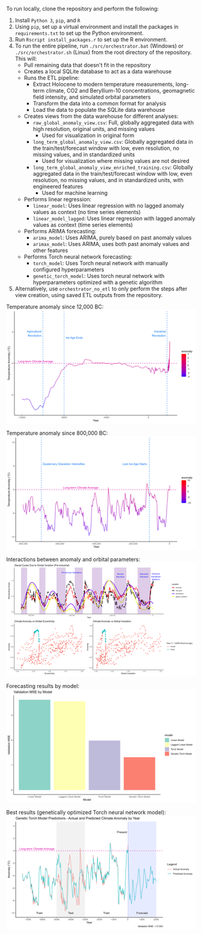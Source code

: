 To run locally, clone the repository and perform the following:
1. Install `Python 3`, `pip`, and `R`
2. Using `pip`, set up a virtual environment and install the packages in `requirements.txt` to set up the Python environment.
3. Run `Rscript install_packages.r` to set up the R environment.
4. To run the entire pipeline, run `./src/orchestrator.bat` (Windows) or `./src/orchestrator.sh` (Linux) from the root directory of the repository. This will:
    - Pull remaining data that doesn't fit in the repository
    - Creates a local SQLite database to act as a data warehouse
    - Runs the ETL pipeline:
        - Extract Holocene to modern temperature measurements, long-term climate, CO2 and Beryllium-10 concentrations, geomagnetic field intensity, and simulated orbital parameters
        - Transform the data into a common format for analysis
        - Load the data to populate the SQLite data warehouse
    - Creates views from the data warehouse for different analyses:
        - `raw_global_anomaly_view.csv`: Full, globally aggregated data with high resolution, original units, and missing values
            - Used for visualization in original form
        - `long_term_global_anomaly_view.csv`: Globally aggregated data in the train/test/forecast window with low, even resolution, no missing values, and in standardized units
            - Used for visualization where missing values are not desired
        - `long_term_global_anomaly_view_enriched_training.csv`: Globally aggregated data in the train/test/forecast window with low, even resolution, no missing values, and in standardized units, with engineered features
            - Used for machine learning
    - Performs linear regression:
        - `linear_model`: Uses linear regression with no lagged anomaly values as context (no time series elements)
        - `linear_model_lagged`: Uses linear regression with lagged anomaly values as context (time series elements)
    - Performs ARIMA forecasting:
        - `arima_model`: Uses ARIMA, purely based on past anomaly values
        - `arimax_model`: Uses ARIMA, uses both past anomaly values and other features
    - Performs Torch neural network forecasting:
        - `torch_model`: Uses Torch neural network with manually configured hyperparameters
        - `genetic_torch_model`: Uses torch neural network with hyperparameters optimized with a genetic algorithm
5. Alternatively, use `orchestrator_no_etl` to only perform the steps after view creation, using saved ETL outputs from the repository.

Temperature anomaly since 12,000 BC:
![Since Ice Age Temperature Anomaly](Outputs/since_ice_age_temperature_anomaly.png)

Temperature anomaly since 800,000 BC:
![Long Term Temperature Anomaly](Outputs/long_term_temperature_anomaly.png)

Interactions between anomaly and orbital parameters:
![Orbital parameters interactions](Outputs/orbital_parameters_glacial_cycles_trends.png)

Forecasting results by model:
![Forecasting results](Outputs/validation_mse_by_model.png)

Best results (genetically optimized Torch neural network model):
![Genetic torch model predictions](Outputs/genetic_torch_model_predictions.png)